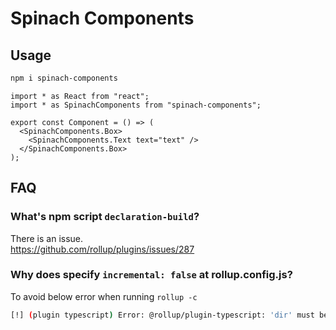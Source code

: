 # Spinach Components

## Usage

```bash
npm i spinach-components
```

```tsx
import * as React from "react";
import * as SpinachComponents from "spinach-components";

export const Component = () => (
  <SpinachComponents.Box>
    <SpinachComponents.Text text="text" />
  </SpinachComponents.Box>
);
```

## FAQ

### What's npm script `declaration-build`?

There is an issue.  
https://github.com/rollup/plugins/issues/287

### Why does specify `incremental: false` at rollup.config.js?

To avoid below error when running `rollup -c`

```bash
[!] (plugin typescript) Error: @rollup/plugin-typescript: 'dir' must be used when 'tsBuildInfoFile' or 'incremental' are specified.
```
